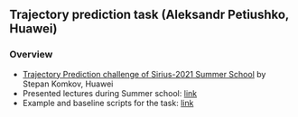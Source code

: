 ## Trajectory prediction task (Aleksandr Petiushko, Huawei)

### Overview
* [Trajectory Prediction challenge of Sirius-2021 Summer School](https://eval.ai/web/challenges/challenge-page/1194/overview) by Stepan Komkov, Huawei
* Presented lectures during Summer school: [link](https://github.com/papermsucode/sirius2021tp/tree/main/Presentations)
* Example and baseline scripts for the task: [link](https://github.com/papermsucode/sirius2021tp/tree/main/Example%20scripts)
